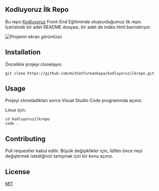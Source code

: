 ## Kodluyoruz İlk Repo
Bu repo [Kodluyoruz](https://www.kodluyoruz.org) Front-End Eğitiminde oluşturduğumuz ilk repo. İçerisinde bir adet README dosyası, bir adet de index.html barındırıyor.

![Projenin ekran görüntüsü](![ss](https://user-images.githubusercontent.com/76450122/163646572-0b778e05-6c08-4354-a678-515658a88f05.png)
)

## Installation
Öncelikle projeyi clonelayın.
```
git clone https://github.com/mithatfurkankaya/kodluyoruzilkrepo.git
```

## Usage
Projeyi cloneladıktan sonra Visual Studio Code programında açınız.

Linux için:
```
cd kodluyoruzilkrepo
code .
```

## Contributing
Pull requestler kabul edilir. Büyük değişiklikler için, lütfen önce neyi değiştirmek istediğinizi tartışmak için bir konu açınız.

## License
[MIT](https://choosealicense.com/licenses/mit/)
